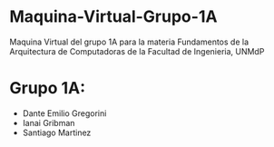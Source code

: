 # Maquina-Virtual-Grupo-1A
Maquina Virtual del grupo 1A para la materia Fundamentos de la Arquitectura de Computadoras de la Facultad de Ingenieria, UNMdP

# Grupo 1A:
- Dante Emilio Gregorini
- Ianai Gribman
- Santiago Martinez
